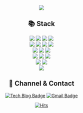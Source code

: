 <div align=center>
	
<img src="https://capsule-render.vercel.app/api?type=Waving&color=auto&height=300&section=header&text=ParkTaeJoon&fontSize=90" />

## 📚 Stack
<img src="https://img.shields.io/badge/html-E34F26?style=for-the-badge&logo=html5&logoColor=white" />
<img src="https://img.shields.io/badge/css-1572B6?style=for-the-badge&logo=css3&logoColor=white" />
<img src="https://img.shields.io/badge/sass-CC6699?style=for-the-badge&logo=sass&logoColor=white" />
<img src="https://img.shields.io/badge/tailwindCSS-06B6D4?style=for-the-badge&logo=tailwindCSS&logoColor=white" />

<br />

<img src="https://img.shields.io/badge/javascript-F7DF1E?style=for-the-badge&logo=javascript&logoColor=black" />
<img src="https://img.shields.io/badge/react-61DAFB?style=for-the-badge&logo=react&logoColor=black" />
<img src="https://img.shields.io/badge/next.js-E0234E?style=for-the-badge&logo=next.js&logoColor=black" />
<img src="https://img.shields.io/badge/remix-E0234E?style=for-the-badge&logo=remix&logoColor=black" />

<br />

<img src="https://img.shields.io/badge/recoil-3578E5?style=for-the-badge&logo=recoil&logoColor=black" />
<img src="https://img.shields.io/badge/zustand-61DAFB?style=for-the-badge&logo=react&logoColor=black" />
<img src="https://img.shields.io/badge/tanstack query-FF4154?style=for-the-badge&logo=reactquery&logoColor=black" />

<br />

<img src="https://img.shields.io/badge/storybook-FF4785?style=for-the-badge&logo=storybook&logoColor=black" />
<img src="https://img.shields.io/badge/react testing library-E33332?style=for-the-badge&logo=testinglibrary&logoColor=black" />
<img src="https://img.shields.io/badge/jest-C21325?style=for-the-badge&logo=jest&logoColor=black" />

<br />

<img src="https://img.shields.io/badge/vite-8DD6F9?style=for-the-badge&logo=vite&logoColor=black" />
<img src="https://img.shields.io/badge/webpack-8DD6F9?style=for-the-badge&logo=webpack&logoColor=black" />

<br />

<img src="https://img.shields.io/badge/figma-F24E1E?style=for-the-badge&logo=figma&logoColor=black" />

<br />

## 📝 Channel & Contact
[![Tech Blog Badge](http://img.shields.io/badge/-Tech%20blog-black?style=flat-square&logo=github&link=https://taejoon.vercel.app/)](https://joker77z.github.io/)
[![Gmail Badge](https://img.shields.io/badge/Gmail-d14836?style=flat-square&logo=Gmail&logoColor=white&link=mailto:know12392@gmail.com)](mailto:know12392@gmail.com)
<!-- [![Linkedin Badge](https://img.shields.io/badge/-LinkedIn-blue?style=flat-square&logo=Linkedin&logoColor=white&link=https://www.linkedin.com/in/seong-yun-byeon-8183a8113/)](https://www.linkedin.com/in/seong-yun-byeon-8183a8113/)
   -->
[![Hits](https://hits.seeyoufarm.com/api/count/incr/badge.svg?url=https%3A%2F%2Fgithub.com%2Fjoker77z&count_bg=%2379C83D&title_bg=%23555555&icon=&icon_color=%23E7E7E7&title=hits&edge_flat=false)](https://hits.seeyoufarm.com)
	
  
</div>
